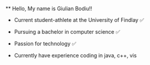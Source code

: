 **
Hello, My name is Giulian Bodiu!!

* Current student-athlete at the University of Findlay ✅ 

* Pursuing a bachelor in computer science ✅

* Passion for technology ✅

* Currently have experience coding in java, c++, vis



